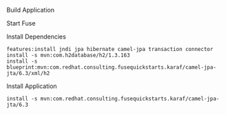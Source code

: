 Build Application

Start Fuse

Install Dependencies
````
features:install jndi jpa hibernate camel-jpa transaction connector
install -s mvn:com.h2database/h2/1.3.163
install -s blueprint:mvn:com.redhat.consulting.fusequickstarts.karaf/camel-jpa-jta/6.3/xml/h2
````

Install Application
````
install -s mvn:com.redhat.consulting.fusequickstarts.karaf/camel-jpa-jta/6.3
````
